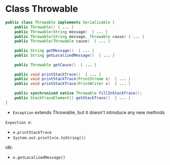 # Class Throwable
```java
public class Throwable implements Serializable {
    public Throwable() { ... }
    public Throwable(String message)  { ... }
    public Throwable(String message, Throwable cause) { ... }
    public Throwable(Throwable cause)  { ... }
	
    public String getMessage()  { ... }
    public String getLocalizedMessage()  { ... }
	
    public Throwable getCause()  { ... }
	
    public void printStackTrace()  { ... }
    public void printStackTrace(PrintStream s)  { ... }
    public void printStackTrace(PrintWriter s)  { ... }
	
    public synchronized native Throwable fillInStackTrace();
    public StackTraceElement[] getStackTrace()  { ... }
}
```
- `Exception` extends Throwable, but it doesn't introduce any new methods


`Expection e`:
- `e.printStackTrace`
- `System.out.println(e.toString())`


idk:
- `e.getLocalizedMessage()`

